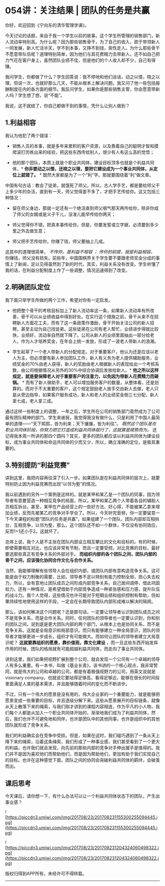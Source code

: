 # 054讲：关注结果 | 团队的任务是共赢

你好，欢迎回到《宁向东的清华管理学课》。

今天讨论的话题，来自于我一个学生以前的故事。这个学生所管理的销售部门，新人流动率特别高。为什么呢？因为那些销售骨干，为了自己的收入，疏于带领新人一同发展，新人忙活半天，学不到本事，又挣不到钱，索性走人。为什么那些骨干不愿意带队伍呢？道理特别简单，因为他们与其花费精力去带新人，还不如自己把力气花在客户身上，虽然团队业绩不佳，但是他们的个人收入却不少，自己有得赚。

我问学生，你都做了什么？学生回答说：我不停地和他们谈话，动之以情，晓之以理，但说一次，也就好那么几天，不能从根本上解决问题。我又问了他一些包括报酬制度在内的各方面的细节。我反问学生，如果你是那些销售主管，你会愿意带新人吗？学生想了想，说“不能”。

我说，这不就结了，你自己都做不到的事情，凭什么让别人做到？

## 1.利益相容

我认为他犯了两个错误：

* 销售人员的本事，就是多年来累积的客户资源，以及靠着自己的聪明才智和摸爬滚打历练出来的经验，把这些东西传给别人，很少有人有这么高的觉悟；

* 他的那个团队，本质上就是个职业共同体，建设目标顶多也就是个利益共同体，* **你非要动之以情，还晓之以理，要把它建设成为一个事业共同体，从定位上就错了。** * 既然大家都是为了一个“利”字。那就要围绕着“利”做文章。

中国有句古话：教会了徒弟，就饿死了师父。所以，古人学手艺，都是要给师父干上多少年的杂活，直到有一天，师父觉得差不多了，才把手艺传给你。这又包括三种情况：

* 留在师父身边，那就一定还有一个绝活直到师父咽气那天再传给你，除非你成了师父的女婿或是义子干儿，没准儿能早传给你两天；

* 师父觉得你不错，把真本事传给你，但是，你要发誓或立字据，必须要到多少里之外去做生意；

* 师父把手艺传给你，你赚了钱，师父要抽上几成。

这其中的道理很简单， *不传你，是利益不相容 ； 传你的前提，就是利益相容。* 你赚钱，师父没有损失。前些年，中国围棋界关于学生要不要跟老师奖金分成的事情上了新闻，足以见得虽然到了新的时代，其实，利益关系没有改变。学生听懂了我的话，在利益分配制度上作了一些调整，情况迅速得到了改变。

## 2.明确团队定位

我下面只举学生所做的两个工作，希望对你有一定启发。

* 他把整个骨干的考核目标加上了新人流动率这一条，如果新人流动率有所改善，骨干可以从业绩收益中得到好处。在实行这个措施之前，骨干从来不在招聘新人方面花工夫，而有了这一条政策作激励，骨干开始关注公司的新人招聘，甚至主动为自己找徒弟。这些徒弟在公司有老人帮忙，业绩进步得就比较快，业绩好，流动率自然就下降了。公司从新人的业绩里面抽出一部分给老人，作为人才培养奖金，在年会上统一发放，形成了一波老人带新人的浪潮。

* 学生起草了一个老人带新人的分配规定。对于重要客户，他认为还是应该以老人为主，但必须要有新人参加团队工作，新人有义务为老人提供辅助服务，业绩奖金的70%由老人获得，新人的奖励由老人根据新人的表现给出一个考核系数，由公司根据情况从另外的30%中综合协调后发放给新人。* **他之所以这样规定，就是要保障老人对于重要客户的注意力，以免因为带新人花费精力而砸锅。** * 而有了新人做助手，老人可以增加服务客户的数量，从整体看，还是划算的。而对于不太重要的客户，这个规定鼓励老人放手交由新人去做，老人只是从旁边指导，如果客户服务成功，新人和老人的业绩奖金倒三七分配，新人拿七成，老人拿三成。

通过这样一些制度上的调整，一年之后，学生所在公司的销售部门竟然成为了公司最有团队精神的部门。学生来谢我，我觉得我没有做什么，只是利用了中国人最简单的道理——“天下熙熙，皆为利来；天下攘攘，皆为利往”。 *既然这个团队是在职业共同体阶段，你努力把它打造成利益共同体就行了，这就算是顺势而为。* 还记得我本周一所讲的那四个圆吗？其实，更多的团队都应该以利益共同体为建设目标，成为事业共同体和命运共同体的少而又少，所以，确立准确的定位，是极其重要的。

## 3.特别提防“利益竞赛”

讲到这里，我把内容再往深了引入一步。如果团队是在利益共同体的层次上，就要特别防止因为利益竞赛而出现“以邻为壑”的情况。

我以前遇到的另外一个案例是这样的。就是某甲和某乙是一个团队的同事，因为领导者有意要营造一种相互竞争的局面，所以，某甲和某乙两个人带着各自的辅助人员相互拆台。甚至，某甲在产品经营上的一些好方法、好心得，不能被某乙拿来增加业绩，反而先被某乙的竞争对手学会了。所以，今天听完音频，你一定要留意一下今天课程的标题“团队的任务是共赢”，如果组建了一个团队，团队内部却互相拆台，互相竞争，以邻为壑，那么，这个团队还不如一个群体，不仅没有协同效应，反而1+1还小于2。这就坏了。

总体上说，我个人是不主张在团队内部设立相互攀比的文化和目标的。有的时候，即使需要相互对比，也应该非常有节制，而且一定要受控。对比竞赛的目标，最好要选那些真正有竞争关系的外部对手。 **而组织内部的各个团队之间，团队内部的骨干之间，应该强化协同合作文化与合作关系。**

当然，我能够理解有些领导人会在组织内部，或团队内部有意构造竞争关系。这可能是由于权力制衡的需要，比如，领导者不足以特别有能力控制全局，担心失去权力，所以，会有意地让团队成员之间形成内部竞争关系，自己居间调停，借此巩固权力。还有一种情况，是希望借助于内部竞争造成一种紧张感和压力感，提升队伍的战斗力。我个人觉得，这些情况也许可能对于短期业绩和组织控制有帮助，但如果持续性地使用这样的手段，一定会在长期导致团队内部形成难以解决的隔阂。

那么，该如何解决这个问题呢？还是那句话，一定要让领导者认识到团队成员之间不是竞争关系，而是合作关系。同时，任何团队的领导者也一定要认识到，你和别的团队之间，说到底是更大团队内部的两个部门，从根本上也是协同关系，而不是竞争关系。这就是全局意识和局部意识。而只有能够建立一种全局意识，团队的领导者才能够更进一步成长，组织才有可能做大。而如何让团队的领导者建立大局意识呢？ **这就要靠组织的愿景，靠价值观，靠文化建设** ，而一旦这些东西开始发挥作用的时候，团队的格局就有可能超越利益共同体，而走向了事业共同体。

讲到这里，我们如果把视野扩展到整个公司，就会发现一个公司有一个卓越的领导人有多么重要。有一本书，叫做《基业长青》，该书讲的一个核心观点，我非常赞同，就是伟大的公司和卓越的公司，都是有着极强视野力的公司，用英文说就是visionary company。也就说它要站得足够高，看得足够远，能够在很长的时间段里面满足人类的基本需求，并且能够随着时间的变化而不断进步。

不过，只有一个伟大的愿景是没有用的，伟大企业家的一个重要能力，就是能够把愿景变成一些重要的目标，并且逐级分解下来。这些从愿景展开的目标链条，就像从天上散落下来的绳索，与我们刚才讲到的课程内容相连，作为平凡的小人物，我们每个人都是从加入一个职业共同体开始的，渐渐地我们成为了利益共同体，然后，我们也许不可避免地和同伴，也许是团队中的其他同事，也许是组织中的其他团队就形成了竞争关系。

我们的利益确实会在竞争中受损。但是，如果在这时，我们碰巧遇到了一条从天上降下来的绳索，沿着这条绳索，我们形成了一种事业感，我们甚至看到了一个更大的利益。也许我们就会发现，向先前的那些内部的竞争对手伸出援手是值得的。我们并不是因为喜欢他们而帮助他们，而是因为帮助他们，更加有助于我们实现自己的目标。也许在这种感觉下面，团队之间的协同会突破利益共同体的羁绊，会破茧而出。

## 课后思考

今天课后，请你想一下，有什么办法可以让一个利益共同体状态下的团队，产生出事业感？

![https://piccdn3.umiwi.com/img/201708/23/201708231155300255094445.jpg](https://piccdn3.umiwi.com/img/201708/23/201708231155300255094445.jpg)

![https://piccdn3.umiwi.com/img/201708/23/201708231204324060498322.jpg](https://piccdn3.umiwi.com/img/201708/23/201708231204324060498322.jpg)

版权归得到APP所有，未经许可不得转载。

---
